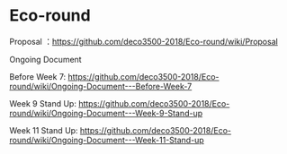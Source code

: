 # Eco-round
 Proposal ：https://github.com/deco3500-2018/Eco-round/wiki/Proposal 
 
 
 Ongoing Document

Before Week 7: https://github.com/deco3500-2018/Eco-round/wiki/Ongoing-Document---Before-Week-7

Week 9 Stand Up: https://github.com/deco3500-2018/Eco-round/wiki/Ongoing-Document---Week-9-Stand-up

Week 11 Stand Up: https://github.com/deco3500-2018/Eco-round/wiki/Ongoing-Document---Week-11-Stand-up
